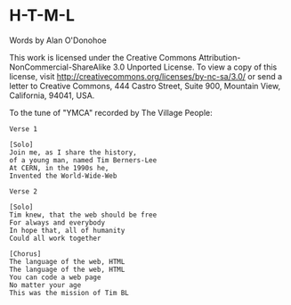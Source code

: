 H-T-M-L
===============================

Words by Alan O'Donohoe

This work is licensed under the Creative Commons Attribution-NonCommercial-ShareAlike 3.0 Unported License. To view a copy of this license, visit http://creativecommons.org/licenses/by-nc-sa/3.0/ or send a letter to Creative Commons, 444 Castro Street, Suite 900, Mountain View, California, 94041, USA.

To the tune of "YMCA" recorded by The Village People:

    Verse 1

    [Solo]
    Join me, as I share the history,
    of a young man, named Tim Berners-Lee
    At CERN, in the 1990s he,
    Invented the World-Wide-Web
    
    Verse 2

    [Solo]
    Tim knew, that the web should be free
    For always and everybody
    In hope that, all of humanity
    Could all work together
 
    [Chorus]
    The language of the web, HTML
    The language of the web, HTML
    You can code a web page
    No matter your age
    This was the mission of Tim BL

    

    
